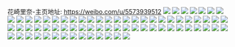 花崎里奈-主页地址: https://weibo.com/u/5573939512 
![](https://wx4.sinaimg.cn/mw2000/0065dGicgy1h9736xvebzj31r0340qv7.jpg) 
![](https://wx4.sinaimg.cn/mw2000/0065dGicgy1h9737fyzqkj32c0340qv7.jpg) 
![](https://wx4.sinaimg.cn/mw2000/0065dGicgy1h973765hshj31r0340qv6.jpg) 
![](https://wx4.sinaimg.cn/mw2000/0065dGicgy1h9736eu4aij32c0341qv8.jpg) 
![](https://wx4.sinaimg.cn/mw2000/0065dGicgy1h8brz0cp58j32c0340qv8.jpg) 
![](https://wx4.sinaimg.cn/mw2000/0065dGicgy1h8brz2ebadj32c0340u0y.jpg) 
![](https://wx4.sinaimg.cn/mw2000/0065dGicgy1h8brylq21hj32c0340kjn.jpg) 
![](https://wx4.sinaimg.cn/mw2000/0065dGicgy1h8brzcavxsj32c0341qv7.jpg) 
![](https://wx4.sinaimg.cn/mw2000/0065dGicgy1h8brzm56j4j32c0341npf.jpg) 
![](https://wx4.sinaimg.cn/mw2000/0065dGicgy1h8brz874k8j32c0341b2c.jpg) 
![](https://wx4.sinaimg.cn/mw2000/0065dGicgy1h8brzgthb2j327m2y6u0z.jpg) 
![](https://wx4.sinaimg.cn/mw2000/0065dGicgy1h88iywjx8nj31sc2dsx6p.jpg) 
![](https://wx4.sinaimg.cn/mw2000/0065dGicgy1h88iyyacjbj31sc2dsqv5.jpg) 
![](https://wx4.sinaimg.cn/mw2000/0065dGicgy1h88iyun5q8j32c0340qv6.jpg) 
![](https://wx4.sinaimg.cn/mw2000/0065dGicgy1h5tqp6obtnj30u0190456.jpg) 
![](https://wx4.sinaimg.cn/mw2000/0065dGicgy1h5tqp72r99j30u0190jwf.jpg) 
![](https://wx4.sinaimg.cn/mw2000/0065dGicgy1h5tqp5fl32j30u01a3wlu.jpg) 
![](https://wx4.sinaimg.cn/mw2000/0065dGicgy1h5tqp3mzy1j30u01a60yw.jpg) 
![](https://wx4.sinaimg.cn/mw2000/0065dGicgy1h5tqp63vgvj30u0190gpy.jpg) 
![](https://wx4.sinaimg.cn/mw2000/0065dGicgy1h5tqp2zp4tj30u019etd3.jpg) 
![](https://wx4.sinaimg.cn/mw2000/0065dGicgy1h54eeqyikuj30u0140ahs.jpg) 
![](https://wx4.sinaimg.cn/mw2000/0065dGicgy1h54eeolct9j312s0u0dme.jpg) 
![](https://wx4.sinaimg.cn/mw2000/0065dGicgy1h54eeq1q0bj30u01727dr.jpg) 
![](https://wx4.sinaimg.cn/mw2000/0065dGicgy1h54eesap0qj30u0141dp9.jpg) 
![](https://wx4.sinaimg.cn/mw2000/0065dGicgy1h4euvw4a3kj32c0340hdu.jpg) 
![](https://wx4.sinaimg.cn/mw2000/0065dGicgy1h4euw21zmgj31xp2yxhdu.jpg) 
![](https://wx4.sinaimg.cn/mw2000/0065dGicgy1h4euw5ggs3j328y2zjqv5.jpg) 
![](https://wx4.sinaimg.cn/mw2000/0065dGicgy1h0ahi2nbjsj31r12jwqv5.jpg) 
![](https://wx4.sinaimg.cn/mw2000/0065dGicgy1h0ahi44n32j32c0340kjl.jpg) 
![](https://wx4.sinaimg.cn/mw2000/0065dGicgy1h0ahi8j4tkj32c03404qr.jpg) 
![](https://wx4.sinaimg.cn/mw2000/0065dGicgy1h0ahi6dgtaj32c03404qs.jpg) 
![](https://wx4.sinaimg.cn/mw2000/0065dGicgy1h0ahi16hsjj321722t1kx.jpg) 
![](https://wx4.sinaimg.cn/mw2000/0065dGicgy1h055xxw0hfj32c0340b2c.jpg) 
![](https://wx4.sinaimg.cn/mw2000/0065dGicgy1h055y2svl7j324932xe84.jpg) 
![](https://wx4.sinaimg.cn/mw2000/0065dGicgy1h055xmpasfj31tc2ugu0x.jpg) 
![](https://wx4.sinaimg.cn/mw2000/0065dGicgy1h055y4hpvsj32c0340u0x.jpg) 
![](https://wx4.sinaimg.cn/mw2000/0065dGicgy1guii60932oj61o01o0khg02.jpg) 
![](https://wx4.sinaimg.cn/mw2000/0065dGicgy1guii5uvce6j62c03404qs02.jpg) 
![](https://wx4.sinaimg.cn/mw2000/0065dGicgy1guii5z6hhcj62c0340x6p02.jpg) 
![](https://wx4.sinaimg.cn/mw2000/0065dGicgy1guii5x8bpnj62c0340x6q02.jpg) 
![](https://wx4.sinaimg.cn/mw2000/0065dGicgy1guh9ht7sf5j61r1340hdu02.jpg) 
![](https://wx4.sinaimg.cn/mw2000/0065dGicgy1guh9hozfwkj61r1340kjm02.jpg) 
![](https://wx4.sinaimg.cn/mw2000/0065dGicgy1guh9hljz4ej61r11z1npd02.jpg) 
![](https://wx4.sinaimg.cn/mw2000/0065dGicgy1guh9hqfwwzj61r12dzqv502.jpg) 
![](https://wx4.sinaimg.cn/mw2000/0065dGicgy1guh9hva1a3j61r1340kjm02.jpg) 
![](https://wx4.sinaimg.cn/mw2000/0065dGicgy1guh9hnhyyxj60xc1w6qmt02.jpg) 
![](https://wx4.sinaimg.cn/mw2000/0065dGicgy1grmhlidx7tj31o01o0kjl.jpg) 
![](https://wx4.sinaimg.cn/mw2000/0065dGicgy1grmhlp0ouzj31o01nrx6p.jpg) 
![](https://wx4.sinaimg.cn/mw2000/0065dGicgy1grmhlxnkluj31o01o0x6s.jpg) 
![](https://wx4.sinaimg.cn/mw2000/0065dGicly1gpcekktp7ej31o01o0u0x.jpg) 
![](https://wx4.sinaimg.cn/mw2000/0065dGicly1gpcekmro66j328z33zu0x.jpg) 
![](https://wx4.sinaimg.cn/mw2000/0065dGicly1gpceko7qqcj31zo2hkx6p.jpg) 
![](https://wx4.sinaimg.cn/mw2000/0065dGicly1gpceksx18rj32c03407kg.jpg) 
![](https://wx4.sinaimg.cn/mw2000/0065dGicly1gpcekpxpc1j32c0340155.jpg) 
![](https://wx4.sinaimg.cn/mw2000/0065dGicly1gpcekr56rwj32c02c07wh.jpg) 
![](https://wx4.sinaimg.cn/mw2000/0065dGicly1gowldaxrtfj328s2g2x5l.jpg) 
![](https://wx4.sinaimg.cn/mw2000/0065dGicly1gowl98uf5hj31mq1nmb29.jpg) 
![](https://wx4.sinaimg.cn/mw2000/0065dGicly1gowlelicw5j32c02aikjm.jpg) 
![](https://wx4.sinaimg.cn/mw2000/0065dGicly1gowlf1dhpzj30ty0ty1kx.jpg) 
![](https://wx4.sinaimg.cn/mw2000/0065dGicly1gowlanatgnj31kz23mnpd.jpg) 
![](https://wx4.sinaimg.cn/mw2000/0065dGicly1gox5mfvlorj32272yjx6q.jpg) 
![](https://wx4.sinaimg.cn/mw2000/0065dGicgy1gmmh0cdmhrj30w90u046e.jpg) 
![](https://wx4.sinaimg.cn/mw2000/0065dGicgy1gmmh0d2ku1j30uu0u0qd0.jpg) 
![](https://wx4.sinaimg.cn/mw2000/0065dGicgy1glpk25cff2j30u00u0wrs.jpg) 
![](https://wx4.sinaimg.cn/mw2000/0065dGicgy1glpk2683u6j30u00u0130.jpg) 
![](https://wx4.sinaimg.cn/mw2000/0065dGicgy1glpk26t9z8j30u014047h.jpg) 
![](https://wx4.sinaimg.cn/mw2000/0065dGicgy1glpk24oz4mj30uo0u0gse.jpg) 
![](https://wx4.sinaimg.cn/mw2000/0065dGicgy1glpk27pbjyj30u00u00zf.jpg) 
![](https://wx4.sinaimg.cn/mw2000/0065dGicgy1glpk286bwhj30u00u0n5n.jpg) 
![](https://wx4.sinaimg.cn/mw2000/0065dGicgy1gl582czbflj30u00u0doc.jpg) 
![](https://wx4.sinaimg.cn/mw2000/0065dGicgy1gl582cj39xj30u00u0gru.jpg) 
